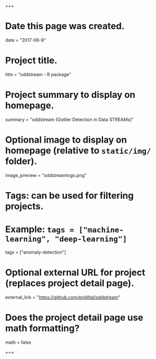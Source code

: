 +++
# Date this page was created.
date = "2017-06-9"

# Project title.
title = "oddstream - R package"

# Project summary to display on homepage.
summary = "oddstream {Outlier Detection in Data STREAMs}"

# Optional image to display on homepage (relative to `static/img/` folder).
image_preview = "oddstreamlogo.png"

# Tags: can be used for filtering projects.
# Example: `tags = ["machine-learning", "deep-learning"]`
tags = ["anomaly-detection"]

# Optional external URL for project (replaces project detail page).
external_link = "https://github.com/pridiltal/oddstream"

# Does the project detail page use math formatting?
math = false

+++
